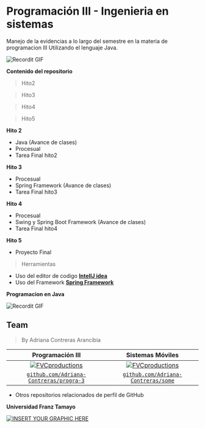 # Programación III - Ingenieria en sistemas
Manejo de la evidencias a lo largo del semestre en la materia de programacion III Utilizando el lenguaje Java.

![Recordit GIF](https://i.pinimg.com/originals/b9/49/c8/b949c86a570df07a7440abe39405834c.gif)


**Contenido del repositorio**
> Hito2 

> Hito3

> Hito4

> Hito5

**Hito 2**

- Java (Avance de clases)
- Procesual 
- Tarea Final hito2 

**Hito 3**

- Procesual
- Spring Framework (Avance de clases)
- Tarea Final hito3

**Hito 4**

- Procesual
- Swing y Spring Boot Framework (Avance de clases)
- Tarea Final hito4

**Hito 5**

- Proyecto Final 

> Herramientas

- Uso del editor de codigo <a href="https://www.jetbrains.com/es-es/idea/" target="_blank">**IntellJ idea**</a> 
- Uso del Framework  <a href="https://start.spring.io/" target="_blank">**Spring Framework**</a> 

**Programacion en Java**


![Recordit GIF](https://i.pinimg.com/originals/2f/f2/01/2ff2014423bbd45071c8729d980ccea2.gif)


## Team

> By Adriana Contreras Arancibia

| <a  target="_blank">**Programación III**</a> | <a  target="_blank">**Sistemas Móviles**</a> | 
| :---: |:---:| 
| [![FVCproductions](https://i.pinimg.com/236x/bf/57/22/bf5722a893a4e0faa48aa0ce10d8d981.jpg)](http://fvcproductions.com)    | [![FVCproductions](https://i.pinimg.com/236x/4f/b4/c2/4fb4c2dcbe63dd0eb6ec50c163701dfb.jpg)](http://fvcproductions.com) | 
| <a href="https://github.com/Adriana-Contreras/progra-3" target="_blank">`github.com/Adriana-Contreras/progra-3`</a> | <a href="https://github.com/Adriana-Contreras/some" target="_blank">`github.com/Adriana-Contreras/some`</a> | 

- Otros repositorios relacionados de perfil de GitHub



**Universidad Franz Tamayo**

[![INSERT YOUR GRAPHIC HERE](https://s3.amazonaws.com/evaluar-test-media-bucket/PROCESS/image/95/PROCESS_7f9f6fb7-51a5-4dc5-914b-3e4e708c8195_233a856f-d0ac-47ce-bfb7-1a22c628458b.png)]()

